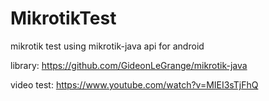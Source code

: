 # MikrotikTest
 mikrotik test using mikrotik-java api for android
 
 library:
 https://github.com/GideonLeGrange/mikrotik-java
 
 video test:
 https://www.youtube.com/watch?v=MIEI3sTjFhQ
